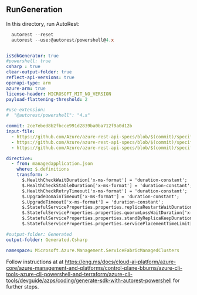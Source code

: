 ## RunGeneration

In this directory, run AutoRest:

  ``` powershell 
    autorest --reset
    autorest --use:@autorest/powershell@4.x
  ```

``` yaml

isSdkGenerator: true
#powershell: true
csharp : true
clear-output-folder: true
reflect-api-versions: true
openapi-type: arm
azure-arm: true
license-header: MICROSOFT_MIT_NO_VERSION
payload-flattening-threshold: 2

#use-extension:
#  "@autorest/powershell": "4.x"

commit: 2ce7ebed8b2fbcce991d2839ba0ba712f9a0d12b
input-file:
  - https://github.com/Azure/azure-rest-api-specs/blob/$(commit)/specification/servicefabricmanagedclusters/resource-manager/Microsoft.ServiceFabric/preview/2023-12-01-preview/managedcluster.json
  - https://github.com/Azure/azure-rest-api-specs/blob/$(commit)/specification/servicefabricmanagedclusters/resource-manager/Microsoft.ServiceFabric/preview/2023-12-01-preview/nodetype.json
  - https://github.com/Azure/azure-rest-api-specs/blob/$(commit)/specification/servicefabricmanagedclusters/resource-manager/Microsoft.ServiceFabric/preview/2023-12-01-preview/managedapplication.json

directive:
  - from: managedapplication.json
    where: $.definitions
    transform: >
      $.HealthCheckWaitDuration['x-ms-format'] = 'duration-constant';
      $.HealthCheckStableDuration['x-ms-format'] = 'duration-constant';
      $.HealthCheckRetryTimeout['x-ms-format'] = 'duration-constant';
      $.UpgradeDomainTimeout['x-ms-format'] = 'duration-constant';
      $.UpgradeTimeout['x-ms-format'] = 'duration-constant';
      $.StatefulServiceProperties.properties.replicaRestartWaitDuration['x-ms-format'] = 'duration-constant';
      $.StatefulServiceProperties.properties.quorumLossWaitDuration['x-ms-format'] = 'duration-constant';
      $.StatefulServiceProperties.properties.standByReplicaKeepDuration['x-ms-format'] = 'duration-constant';
      $.StatefulServiceProperties.properties.servicePlacementTimeLimit['x-ms-format'] = 'duration-constant';

#output-folder: Generated
output-folder: Generated.Csharp

namespace: Microsoft.Azure.Management.ServiceFabricManagedClusters

```

Follow instructions at at <https://eng.ms/docs/cloud-ai-platform/azure-core/azure-management-and-platforms/control-plane-bburns/azure-cli-tools-azure-cli-powershell-and-terraform/azure-cli-tools/devguide/azps/coding/generate-sdk-with-autorest-powershell> for further steps.
